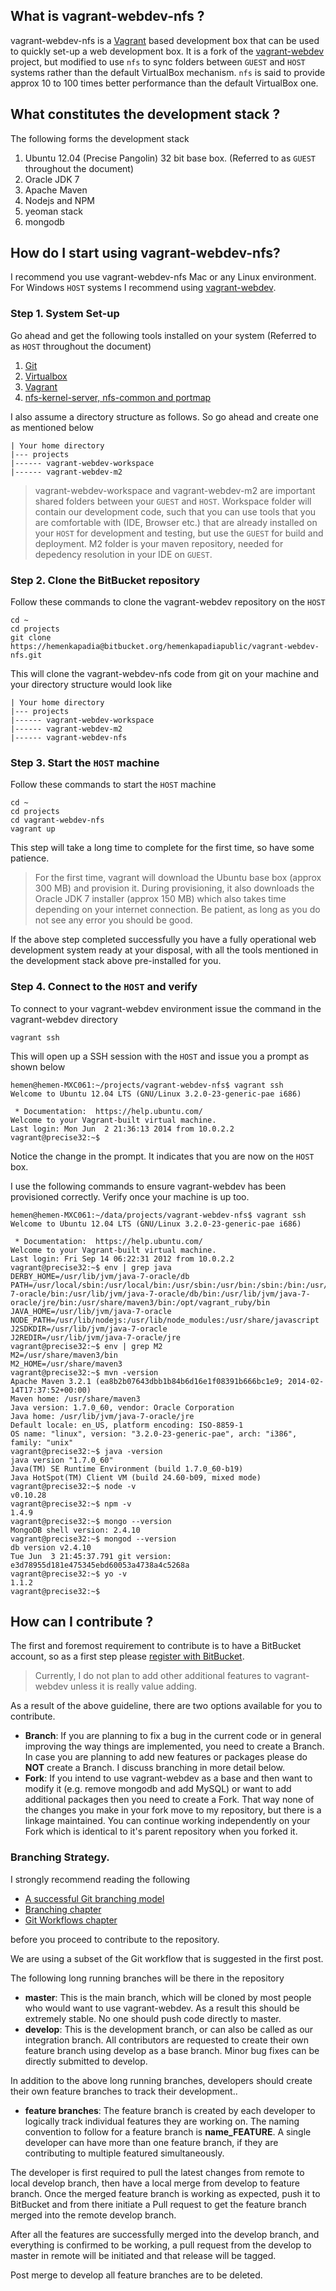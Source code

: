 ## What is vagrant-webdev-nfs ?

vagrant-webdev-nfs is a [Vagrant](http://www.vagrantup.com) based development box that can be used to quickly set-up a web development box. It is a fork of the [vagrant-webdev](https://bitbucket.org/hemenkapadiapublic/vagrant-webdev) project, but modified to use `nfs` to sync folders between `GUEST` and `HOST` systems rather than the default VirtualBox mechanism. `nfs` is said to provide approx 10 to 100 times better performance than the default VirtualBox one.

## What constitutes the development stack ?

The following forms the development stack

1. Ubuntu 12.04 (Precise Pangolin) 32 bit base box.  (Referred to as `GUEST` throughout the document)
2. Oracle JDK 7
3. Apache Maven
4. Nodejs and NPM
5. yeoman stack
6. mongodb

## How do I start using vagrant-webdev-nfs?

I recommend  you use vagrant-webdev-nfs Mac or any Linux environment. For Windows `HOST` systems I recommend using [vagrant-webdev](https://bitbucket.org/hemenkapadiapublic/vagrant-webdev).

### Step 1. System Set-up

Go ahead and get the following tools installed on your system (Referred to as `HOST` throughout the document) 

1. [Git](http://git-scm.com/downloads)
2. [Virtualbox](https://www.virtualbox.org/wiki/Downloads)
3. [Vagrant](https://www.vagrantup.com/downloads.html)
4. [nfs-kernel-server, nfs-common and portmap](https://coderwall.com/p/uaohzg)

I also assume a directory structure as follows. So go ahead and create one as mentioned below

	| Your home directory
	|--- projects
	|------ vagrant-webdev-workspace
	|------ vagrant-webdev-m2
	

> vagrant-webdev-workspace and vagrant-webdev-m2 are important shared folders between your `GUEST` and `HOST`. Workspace folder will contain our development code, such that you can use tools that you are comfortable with (IDE, Browser etc.) that are already installed on your `HOST` for development and testing, but use the `GUEST` for build and deployment. M2 folder is your maven repository, needed for depedency resolution in your IDE on `GUEST`.

### Step 2. Clone the BitBucket repository

Follow these commands to clone the vagrant-webdev repository on the `HOST`

	cd ~
	cd projects
	git clone https://hemenkapadia@bitbucket.org/hemenkapadiapublic/vagrant-webdev-nfs.git

This will clone the vagrant-webdev-nfs code from git on your machine and your directory structure would look like 

	| Your home directory
	|--- projects
	|------ vagrant-webdev-workspace
	|------ vagrant-webdev-m2
	|------ vagrant-webdev-nfs

### Step 3. Start the `HOST` machine

Follow these commands to start the `HOST` machine 

	cd ~
	cd projects
	cd vagrant-webdev-nfs
	vagrant up
	
This step will take a long time to complete for the first time, so have some patience. 

> For the first time, vagrant will download the Ubuntu base box (approx 300 MB) and provision it. During provisioning, it also downloads the Oracle JDK 7 installer (approx 150 MB) which also takes time depending on your internet connection. Be patient, as long as you do not see any error you should be good.

If the above step completed successfully you have a fully operational web development system ready at your disposal, with all the tools mentioned in the development stack above pre-installed for you.

### Step 4. Connect to the `HOST` and verify

To connect to your vagrant-webdev environment issue the command in the vagrant-webdev directory

	vagrant ssh
	
This will open up a SSH session with the `HOST` and issue you a prompt as shown below


	hemen@hemen-MXC061:~/projects/vagrant-webdev-nfs$ vagrant ssh
	Welcome to Ubuntu 12.04 LTS (GNU/Linux 3.2.0-23-generic-pae i686)

	 * Documentation:  https://help.ubuntu.com/
	Welcome to your Vagrant-built virtual machine.
	Last login: Mon Jun  2 21:36:13 2014 from 10.0.2.2
	vagrant@precise32:~$ 

Notice the change in the prompt. It indicates that you are now on the `HOST` box.

I use the following commands to ensure vagrant-webdev has been provisioned correctly. Verify once your machine is up too.

	hemen@hemen-MXC061:~/data/projects/vagrant-webdev-nfs$ vagrant ssh
	Welcome to Ubuntu 12.04 LTS (GNU/Linux 3.2.0-23-generic-pae i686)

	 * Documentation:  https://help.ubuntu.com/
	Welcome to your Vagrant-built virtual machine.
	Last login: Fri Sep 14 06:22:31 2012 from 10.0.2.2
	vagrant@precise32:~$ env | grep java
	DERBY_HOME=/usr/lib/jvm/java-7-oracle/db
	PATH=/usr/local/sbin:/usr/local/bin:/usr/sbin:/usr/bin:/sbin:/bin:/usr/games:/usr/lib/jvm/java-7-oracle/bin:/usr/lib/jvm/java-7-oracle/db/bin:/usr/lib/jvm/java-7-oracle/jre/bin:/usr/share/maven3/bin:/opt/vagrant_ruby/bin
	JAVA_HOME=/usr/lib/jvm/java-7-oracle
	NODE_PATH=/usr/lib/nodejs:/usr/lib/node_modules:/usr/share/javascript
	J2SDKDIR=/usr/lib/jvm/java-7-oracle
	J2REDIR=/usr/lib/jvm/java-7-oracle/jre
	vagrant@precise32:~$ env | grep M2
	M2=/usr/share/maven3/bin
	M2_HOME=/usr/share/maven3
	vagrant@precise32:~$ mvn -version
	Apache Maven 3.2.1 (ea8b2b07643dbb1b84b6d16e1f08391b666bc1e9; 2014-02-14T17:37:52+00:00)
	Maven home: /usr/share/maven3
	Java version: 1.7.0_60, vendor: Oracle Corporation
	Java home: /usr/lib/jvm/java-7-oracle/jre
	Default locale: en_US, platform encoding: ISO-8859-1
	OS name: "linux", version: "3.2.0-23-generic-pae", arch: "i386", family: "unix"
	vagrant@precise32:~$ java -version
	java version "1.7.0_60"
	Java(TM) SE Runtime Environment (build 1.7.0_60-b19)
	Java HotSpot(TM) Client VM (build 24.60-b09, mixed mode)
	vagrant@precise32:~$ node -v
	v0.10.28
	vagrant@precise32:~$ npm -v 
	1.4.9
	vagrant@precise32:~$ mongo --version
	MongoDB shell version: 2.4.10
	vagrant@precise32:~$ mongod --version
	db version v2.4.10
	Tue Jun  3 21:45:37.791 git version: e3d78955d181e475345ebd60053a4738a4c5268a
	vagrant@precise32:~$ yo -v
	1.1.2
	vagrant@precise32:~$ 
	

## How can I contribute ?

The first and foremost requirement to contribute is to have a BitBucket account, so as a first step please [register with BitBucket](https://bitbucket.org/).

> Currently, I do not plan to add other additional features to vagrant-webdev unless it is really value adding. 

As a result of the above guideline, there are two options available for you to contribute.

* __Branch__: If you are planning to fix a bug in the current code or in general improving the way things are implemented, you need to create a Branch. In case you are planning to add new features or packages please do __NOT__ create a Branch. I discuss branching in more detail below.
* __Fork__: If you intend to use vagrant-webdev as a base and then want to modify it (e.g. remove mongodb and add MySQL) or want to add additional packages then you need to create a Fork. That way none of the changes you make in your fork move to my repository, but there is a linkage maintained. You can continue working independently on your Fork which is identical to it's parent repository when you forked it.

### Branching Strategy.

I strongly recommend reading the following 

* [A successful Git branching model](http://nvie.com/posts/a-successful-git-branching-model/)
* [Branching chapter](https://www.atlassian.com/git/tutorial/git-branches)
* [Git Workflows chapter](https://www.atlassian.com/git/workflows)

before you proceed to contribute to the repository.

We are using a subset of the Git workflow that is suggested in the first post.

The following long running branches will be there in the repository

* __master__: This is the main branch, which will be cloned by most people who would want to use vagrant-webdev. As a result this should be extremely stable. No one should push code directly to master.
* __develop__: This is the development branch, or can also be called as our integration branch. All contributors are requested to create their own feature branch using develop as a base branch. Minor bug fixes can be directly submitted to develop.

In addition to the above long running branches, developers should create their own feature branches to track their development..

* __feature branches__: The feature branch is created by each developer to logically track individual features they are working on. The naming convention to follow for a feature branch is __name_FEATURE__. A single developer can have more than one feature branch, if they are contributing to multiple featured simultaneously.

The developer is first required to pull the latest changes from remote to local develop branch, then have a local merge from develop to feature branch. Once the merged feature branch is working as expected, push it to BitBucket and from there initiate a Pull request to get the feature branch merged into the remote develop branch.

After all the features are successfully merged into the develop branch, and everything is confirmed to be working, a pull request from the develop to master in remote will be initiated and that release will be tagged.

Post merge to develop all feature branches are to be deleted.


